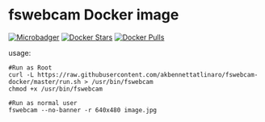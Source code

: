 # fswebcam Docker image 
[![Microbadger](https://images.microbadger.com/badges/image/linarotechnologies/fswebcam-docker.svg)](http://microbadger.com/images/linarotechnologies/fswebcam-docker "Image size")
[![Docker Stars](https://img.shields.io/docker/stars/linarotechnologies/fswebcam-docker.svg?maxAge=86400)](https://hub.docker.com/r/linarotechnologies/fswebcam-docker/)
[![Docker Pulls](https://img.shields.io/docker/pulls/linarotechnologies/fswebcam-docker.svg?maxAge=86400)](https://hub.docker.com/r/linarotechnologies/fswebcam-docker/)

usage: 
```
#Run as Root
curl -L https://raw.githubusercontent.com/akbennettatlinaro/fswebcam-docker/master/run.sh > /usr/bin/fswebcam
chmod +x /usr/bin/fswebcam

#Run as normal user
fswebcam --no-banner -r 640x480 image.jpg
```
